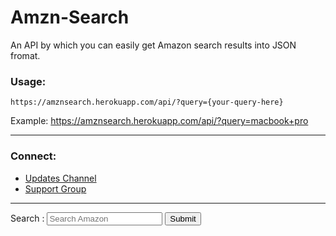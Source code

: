 # Amzn-Search  
An API by which you can easily get Amazon search results into JSON fromat.

### Usage:  

```
https://amznsearch.herokuapp.com/api/?query={your-query-here}
```  
Example: https://amznsearch.herokuapp.com/api/?query=macbook+pro  

------------------------------------------  

### Connect:
* [Updates Channel](https://t.me/asprojects)  
* [Support Group](https://t.me/assupportchat)  

----------------------------------------------------------  


<form id="name">
<label for="input-name">Search : </label>
<input type="text" name="name" id="input-name" placeholder="Search Amazon">
<input type="submit" name="submit" s onClick="javascript: window.open('https://amznsearch.vercel.app/api/?query=' + document.querySelector('#input-name').value)">
</form>
